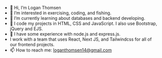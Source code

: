 - 👋 Hi, I’m Logan Thomsen
- 👀 I’m interested in exercising, coding, and fishing.
- 🌱 I’m currently learning about databases and backend developing.
- 💞 I code my projects in HTML, CSS and JavaScript. I also use Bootstrap, jQuery and EJS.
- 💞️ I have some experience with node.js and express.js.
- I work with a team that uses React, Next JS, and Tailwindcss for all of our frontend projects.
- 📫 How to reach me: loganthomsen14@gmail.com

<!---
loganthomsen14/loganthomsen14 is a ✨ special ✨ repository because its `README.md` (this file) appears on your GitHub profile.
You can click the Preview link to take a look at your changes.
--->
